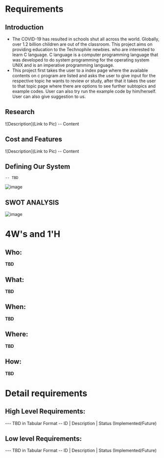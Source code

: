 # Requirements
## Introduction
 * The COVID-19 has resulted in schools shut all across the world. Globally, over 1.2 billion children are out of the classroom. This project aims on providing education to the Technophile newbies. who are interested to learn C language. C language is a computer programming language that was developed to do system programming for the operating system UNIX and is an imperative programming language.
 * This project first takes the user to a index page where the available contents on c program are listed and asks the user to give input for the respective topic he wants to review or study, after that it takes the user to that topic page where there are options to see further subtopics and example codes. User can also try run the example code by him/herself. User can also give suggestion to us. 

## Research
![Description](Link to Pic)
-- Content 
## Cost and Features
![Description](Link to Pic)
-- Content 
## Defining Our System
    -- TBD
![image](https://github.com/debasish2110/LTTS-C-MiniProject/blob/master/1_Requirements/system%20definition.png)
## SWOT ANALYSIS
![image](https://github.com/debasish2110/LTTS-C-MiniProject/blob/master/1_Requirements/SWOT%20analysis.png)

# 4W&#39;s and 1&#39;H

## Who:

**TBD**

## What:

**TBD**

## When:

**TBD**

## Where:

**TBD**

## How:

**TBD**

# Detail requirements
## High Level Requirements:
--- TBD in Tabular Format 
-- ID | Description | Status (Implemented/Future)


##  Low level Requirements:
--- TBD in Tabular Format 
-- ID | Description | Status (Implemented/Future)